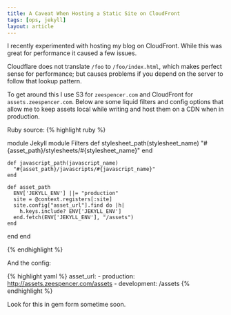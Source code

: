 ```yaml
---
title: A Caveat When Hosting a Static Site on CloudFront
tags: [ops, jekyll]
layout: article
---
```


I recently experimented with hosting my blog on CloudFront. While this was
great for performance it caused a few issues.

Cloudflare does not translate `/foo` to `/foo/index.html`, which makes perfect
sense for performance; but causes problems if you depend on the server to
follow that lookup pattern.

To get around this I use S3 for `zeespencer.com` and CloudFront for
`assets.zeespencer.com`. Below are some liquid filters and config options that
allow me to keep assets local while writing and host them on a CDN when in
production.

Ruby source:
{% highlight ruby %}

module Jekyll
  module Filters
    def stylesheet_path(stylesheet_name)
      "#{asset_path}/stylesheets/#{stylesheet_name}"
    end

    def javascript_path(javascript_name)
      "#{asset_path}/javascripts/#{javascript_name}"
    end

    def asset_path
      ENV['JEKYLL_ENV'] ||= "production"
      site = @context.registers[:site]
      site.config["asset_url"].find do |h|
        h.keys.include? ENV['JEKYLL_ENV']
      end.fetch(ENV['JEKYLL_ENV'], "/assets")
    end
  end
end

{% endhighlight %}

And the config:

{% highlight yaml %}
    asset_url:
      - production: http://assets.zeespencer.com/assets
      - development: /assets
{% endhighlight %}

Look for this in gem form sometime soon.
